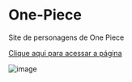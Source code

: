 # One-Piece
Site de personagens de One Piece

[Clique aqui para acessar a página](https://arrozdoce007.github.io/One-Piece/)


![image](https://github.com/ArrozDoce007/One-Piece/assets/143344186/1d245f04-d649-454b-9c2b-059fcde9c9f9)
